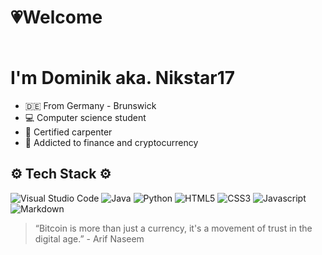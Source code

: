 # <p>💗Welcome</p> <br> I'm Dominik aka. Nikstar17

-   🇩🇪 From Germany - Brunswick
-   💻 Computer science student
-   🧱 Certified carpenter
-   💊 Addicted to finance and cryptocurrency

## ⚙️ Tech Stack ⚙️

![Visual Studio Code](https://img.shields.io/badge/Visual%20Studio%20Code-0078d7.svg?style=for-the-badge&logo=visual-studio-code&logoColor=white)
![Java](https://img.shields.io/badge/java-%23ED8B00.svg?style=for-the-badge&logo=openjdk&logoColor=white)
![Python](https://img.shields.io/badge/python-410A0?style=for-the-badge&logo=python&logoColor=ffdd54)
![HTML5](https://img.shields.io/badge/html5-%23E34F26.svg?style=for-the-badge&logo=html5&logoColor=white)
![CSS3](https://img.shields.io/badge/css3-%231572B6.svg?style=for-the-badge&logo=css3&logoColor=white)
![Javascript](https://img.shields.io/badge/Javascript-grey?style=for-the-badge&logo=javascript)
![Markdown](https://img.shields.io/badge/markdown-%23000000.svg?style=for-the-badge&logo=markdown&logoColor=white)

> “Bitcoin is more than just a currency, it's a movement of trust in the digital age.” - Arif Naseem

